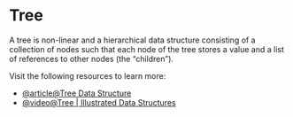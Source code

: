 # Tree

A tree is non-linear and a hierarchical data structure consisting of a collection of nodes such that each node of the tree stores a value and a list of references to other nodes (the “children”).

Visit the following resources to learn more:

- [@article@Tree Data Structure](https://www.programiz.com/dsa/trees)
- [@video@Tree | Illustrated Data Structures](https://www.youtube.com/watch?v=S2W3SXGPVyU)